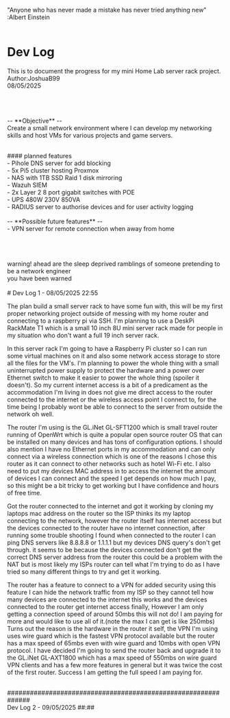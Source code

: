 "Anyone who has never made a mistake has never tried anything new" :Albert Einstein<br>
<br>
# Dev Log
<p>
  This is to document the progress for my mini Home Lab server rack project.<br>
  Author:JoshuaB99<br>
  08/05/2025
</p>
<br>
<br>
<br>
-- **Objective** --<br>
Create a small network environment where I can develop my networking skills and host VMs for various projects and game servers.<br>
<br>
<p>
#### planned features<br>
- Pihole DNS server for add blocking<br>
- 5x Pi5 cluster hosting Proxmox<br>
- NAS with 1TB SSD Raid 1 disk mirroring<br>
- Wazuh SIEM<br>
- 2x Layer 2 8 port gigabit switches with POE<br>
- UPS 480W 230V 850VA<br>
- RADIUS server to authorise devices and for user activity logging<br>
<br>
-- **Possible future features** --<br>
- VPN server for remote connection when away from home<br>
</p>
<br>
<br>
<br>
warning! ahead are the sleep deprived ramblings of someone pretending to be a network engineer
<br>
you have been warned
<br>
<br>
# Dev Log 1 - 08/05/2025 22:55
<br>
<p>
  The plan build a small server rack to have some fun with, this will be my first proper networking project outside of messing with my home router and connecting to a raspberry pi via SSH.
  I'm planning to use a DeskPi RackMate T1 which is a small 10 inch 8U mini server rack made for people in my situation who don't want a full 19 inch server rack.
</p>
<p>
  In this server rack I'm going to have a Raspberry Pi cluster so I can run some virtual machines on it and also some network access storage to store all the files for the VM's. I'm
  planning to power the whole thing with a small uninterrupted power supply to protect the hardware and a power over Ethernet switch to make it easier to power the whole thing (spoiler it
  doesn't). So my current internet access is a bit of a predicament as the accommodation I'm living in does not give me direct access to the router connected to the internet or the wireless
  access point I connect to, for the time being I probably wont be able to connect to the server from outside the network oh well.
</p>
<p>
  The router I'm using is the GL.iNet GL-SFT1200 which is small travel router running of OpenWrt which is quite a popular open source router OS that can be installed on many devices and has
  tons of configuration options. I should also mention I have no Ethernet ports in my accommodation and can only connect via a wireless connection which is one of the reasons I chose this
  router as it can connect to other networks such as hotel Wi-Fi etc. I also need to put my devices MAC address in to access the internet the amount of devices I can connect and the speed I
  get depends on how much I pay, so this might be a bit tricky to get working but I have confidence and hours of free time.
</p>
<p>
  Got the router connected to the internet and got it working by cloning my laptops mac address on the router so the ISP thinks its my laptop connecting to the network, however the router
  itself has internet access but the devices connected to the router have no internet connection, after running some trouble shooting I found when connected to the router I can ping DNS
  servers like 8.8.8.8 or 1.1.1.1 but my devices DNS query's don't get through. it seems to be because the devices connected don't get the correct DNS server address from the router this
  could be a problem with the NAT but is most likely my ISPs router can tell what I'm trying to do as I have tried so many different things to try and get it working.
</p>
<p>
  The router has a feature to connect to a VPN for added security using this feature I can hide the network traffic from my ISP so they cannot tell how many devices are connected to the 
  internet this works and the devices connected to the router get internet access finally, However I am only getting a connection speed of around 50mbs this will not do! I am paying for 
  more and would like to use all of it.(note the max I can get is like 250mbs) Turns out the reason is the hardware in the router it self, the VPN I'm using uses wire guard which is the 
  fastest VPN protocol available but the router has a max speed of 65mbs even with wire guard and 10mbs with open VPN protocol. I have decided I'm going to send the router back and upgrade 
  it to the GL.iNet GL-AXT1800 which has a max speed of 550mbs on wire guard VPN clients and has a few more features in general but it was twice the cost of the first router. Success I am 
  getting the full speed I am paying for.
</p>
<br>
##############################################################
<br>
Dev Log 2 - 09/05/2025 ##:##
<br>
<br>
<p>
  
</p>
